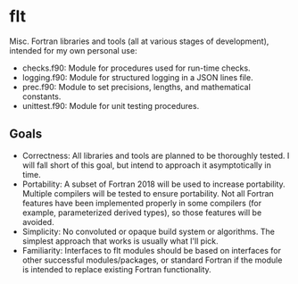 # flt

Misc. Fortran libraries and tools (all at various stages of development), intended for my own personal use:

- checks.f90: Module for procedures used for run-time checks.
- logging.f90: Module for structured logging in a JSON lines file.
- prec.f90: Module to set precisions, lengths, and mathematical constants.
- unittest.f90: Module for unit testing procedures.

## Goals

- Correctness: All libraries and tools are planned to be thoroughly tested. I will fall short of this goal, but intend to approach it asymptotically in time.
- Portability: A subset of Fortran 2018 will be used to increase portability. Multiple compilers will be tested to ensure portability. Not all Fortran features have been implemented properly in some compilers (for example, parameterized derived types), so those features will be avoided.
- Simplicity: No convoluted or opaque build system or algorithms. The simplest approach that works is usually what I'll pick.
- Familiarity: Interfaces to flt modules should be based on interfaces for other successful modules/packages, or standard Fortran if the module is intended to replace existing Fortran functionality.
